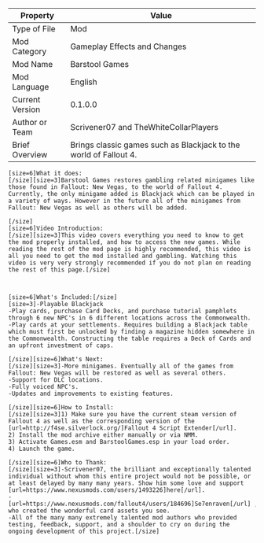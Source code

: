 | **Property**    | **Value**                                                         |
|-----------------|-------------------------------------------------------------------|
| Type of File    | Mod                                                               |
| Mod Category    | Gameplay Effects and Changes                                      |
| Mod Name        | Barstool Games                                                    |
| Mod Language    | English                                                           |
| Current Version | 0.1.0.0                                                           |
| Author or Team  | Scrivener07 and TheWhiteCollarPlayers                             |
| Brief Overview  | Brings classic games such as Blackjack to the world of Fallout 4. |

```
[size=6]What it does:
[/size][size=3]Barstool Games restores gambling related minigames like those found in Fallout: New Vegas, to the world of Fallout 4. Currently, the only minigame added is Blackjack which can be played in a variety of ways. However in the future all of the minigames from Fallout: New Vegas as well as others will be added.

[/size]
[size=6]Video Introduction:
[/size][size=3]This video covers everything you need to know to get the mod properly installed, and how to access the new games. While reading the rest of the mod page is highly recommended, this video is all you need to get the mod installed and gambling. Watching this video is very very strongly recommended if you do not plan on reading the rest of this page.[/size]



[size=6]What's Included:[/size]
[size=3]-Playable Blackjack
-Play cards, purchase Card Decks, and purchase tutorial pamphlets through 6 new NPC's in 6 different locations across the Commonwealth.
-Play cards at your settlements. Requires building a Blackjack table which must first be unlocked by finding a magazine hidden somewhere in the Commonwealth. Constructing the table requires a Deck of Cards and an upfront investment of caps.

[/size][size=6]What's Next:
[/size][size=3]-More minigames. Eventually all of the games from Fallout: New Vegas will be restored as well as several others.
-Support for DLC locations.
-Fully voiced NPC's.
-Updates and improvements to existing features.

[/size][size=6]How to Install:
[/size][size=3]1) Make sure you have the current steam version of Fallout 4 as well as the corresponding version of the [url=http://f4se.silverlock.org/]Fallout 4 Script Extender[/url].
2) Install the mod archive either manually or via NMM. 
3) Activate Games.esm and BarstoolGames.esp in your load order.
4) Launch the game.

[/size][size=6]Who to Thank:
[/size][size=3]-Scrivener07, the brilliant and exceptionally talented individual without whom this entire project would not be possible, or at least delayed by many many years. Show him some love and support [url=https://www.nexusmods.com/users/1493226]here[/url].
-[url=https://www.nexusmods.com/fallout4/users/184696]Se7enraven[/url] , who created the wonderful card assets you see.
-All of the many many extremely talented mod authors who provided testing, feedback, support, and a shoulder to cry on during the ongoing development of this project.[/size]
```
